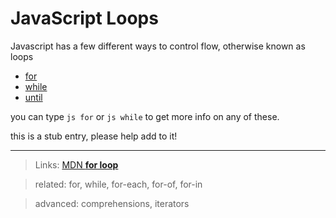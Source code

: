 # JavaScript Loops


Javascript has a few different ways to control flow, otherwise known as loops

- [for](js-for)
- [while](js-while)
- [until](js-until)

you can type `js for` or `js while` to get more info on any of these.

this is a stub entry, please help add to it!

----

> Links: [MDN **for loop**](https://developer.mozilla.org/en-US/docs/Web/JavaScript/Reference/Statements/for)

> related: for, while, for-each, for-of, for-in

> advanced: comprehensions, iterators

